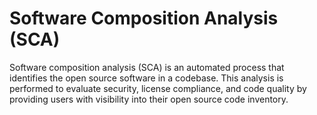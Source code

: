 # Software Composition Analysis (SCA) 

Software composition analysis (SCA) is an automated process that identifies the open source software in a codebase. This analysis is performed to evaluate security, license compliance, and code quality by providing users with visibility into their open source code inventory. 

